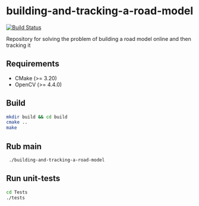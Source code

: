 # building-and-tracking-a-road-model

[![Build Status](https://app.travis-ci.com/alechh/building-and-tracking-a-road-model.svg?token=nkfHMH8bU4FvD1venBAz&branch=master)](https://app.travis-ci.com/alechh/building-and-tracking-a-road-model)

Repository for solving the problem of building a road model online and then tracking it

## Requirements
  *  CMake (>= 3.20)
  *  OpenCV (>= 4.4.0)

## Build
```bash 
mkdir build && cd build
cmake ..
make
```

## Rub main
```bash
 ./building-and-tracking-a-road-model
```

## Run unit-tests
```bash
cd Tests
./tests
```
